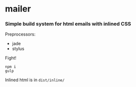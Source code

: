 # mailer

### Simple build system for html emails with inlined CSS

Preprocessors:
- jade
- stylus

Fight!
```
npm i
gulp
```

Inlined html is in ```dist/inline/```
